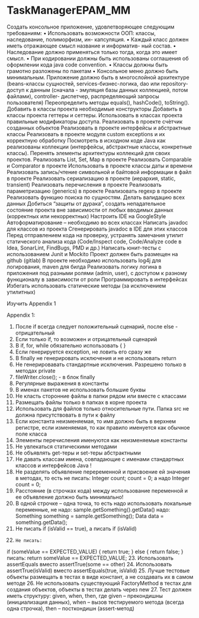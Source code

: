 # TaskManagerEPAM_MM

Создать консольное приложение, удовлетворяющее следующим требованиям:
• Использовать возможности ООП: классы, наследование, полиморфизм, ин-
капсуляция.
• Каждый класс должен иметь отражающее смысл название и информатив-
ный состав.
• Наследование должно применяться только тогда, когда это имеет смысл.
• При кодировании должны быть использованы соглашения об оформлении
кода java code convention.
• Классы должны быть грамотно разложены по пакетам
• Консольное меню должно быть минимальным.
Приложение должно быть в многослойной архитектуре (beans-классы сущностей, services-бизнес-логика, dao или repository-доступ к данным (сначала - эмуляция базы данных коллекцией, потом файлами), controller- диспетчер, распределяющий запросы пользователя)
Переопределить методы equals(), hashCode(), toString().
Добавить в классы проекта необходимые конструкторы
Добавить в классы проекта геттеры и сеттеры. 
Использовать в классах проекта правильные модификаторы доступа.
Реализовать в проекте счѐтчик созданных объектов
Реализовать в проекте интерфейсы и абстрактные классы 
Реализовать в проекте модуля custom exceptions и их корректную обработку
Посмотреть в исходном коде Java как реализованы коллекции (интерфейсы, абстрактные классы, конкретные классы). Перенять элементы архитектуры коллекций для своих проектов. Реализовать List, Set, Map в проекте
Реализовать Comparable и Comparator в проекте
Использовать в проекте классы даты и времени
Реализовать запись/чтение символьной и байтовой информации в файл в проекте
Реализовать сериализацию в проекте (иерархия, static, transient)
Реализовать перечисления в проекте
Реализовать параметризацию (generics) в проекте
Реализовать regexp в проекте
Реализовать функцию поиска по сущностям.
﻿Делать валидацию всех данных
Добиться “защиты от дурака”, создать непадательное состояние проекта вне зависимости от любых вводимых данных (корректных или некорректных)
Настроить IDE на GoogleStyle
Автоформатирование – необходимо во всех классах
Написать javadoc для классов из проекта
Сгенерировать javadoc в IDE для этих классов
Перед отправлением кода на проверку, устранять замечания утилит статического анализа кода (Code/Inspect code, Code/Analyze code в Idea, SonarLint, FindBugs, PMD и др.)
Написать юнит-тесты с использованием Junit и Mockito
Проект должен быть размещен на github (gitlab)
В проекте необходимо использовать log4j для логирования, maven для билда
Реализовать логику логина в приложения под разными ролями (admin, user), с доступом к разному функционалу в зависимости от роли
Программировать в интерфейсах
Избегать использовать статические методы (за исключением утилитных)

Изучить Appendix 1

Appendix 1:
1. После if всегда следует положительный сценарий, после else -
отрицательный
2. Если только if, то возможен и отрицательный сценарий
3. В if, for, while обязательно использовать { }
4. Если генерируется exception, не ловить его сразу же
5. В finally не генерировать исключения и не использовать return
6. Не генерировавать стандартные исключения. Разрешено только в
методах private
7. fileWriter.close(); - в блок finally
8. Регулярные выражения в константы
9. В именах пакетов не использовать большие буквы
10. Не класть сторонние файлы в папки рядом или вместе с классами
11. Размещать файлы только в папках в корне проекта
12. Использовать для файлов только относительные пути. Папка src
не должна присутствовать в пути к файлу
13. Если константа неизменяемая, то имя должно быть в верхнем
регистре, если изменяемая, то как правило именуется как обычное
поле класса
14. Элементы перечисления именуются как неизменяемые константы
15. Не увлекаться статическими методами
16. Не объявлять get-теры и set-теры абстрактными
17. Не давать классам имена, совпадающие с именами стандартных
классов и интерфейсов Java !
18. Не разделять объявление переременной и присвоение ей
значения в методах, то есть не писать:
Integer count;
count = 0;
а надо Integer count = 0;
19. Расстояние (в строчках кода) между использование переменной и
ее объявление должно быть минимально!
20. В одной строчке – одна точка, то есть надо использовать
локальные переменные, не надо:
sample.getSomething().getData()
надо:
Something something = sample.getSomething();
Data data = something.getData();
21. Не писать if (isValid == true), а писать if (isValid)
22. 	Не писать:
if (someValue == EXPECTED_VALUE) {
return true;
} else {
return false;
}
писать:
return someValue == EXPECTED_VALUE;
23. Использовать assertEquals вместо assertTrue(some == other)
24. 	Использовать assertTrue(isValid) вместо assertEquals(true,
isValid)
25. Лучше тестовые объекты размещать в тестах в виде констант, а
не создавать их в самом методе
26. Не использовать существующий FactoryMethod в тестах для
создания объектов, объекты в тестах делать через new
27. Тест должен иметь структуру: given, when, then, где given –
прекондишны (инициализация данных), when – вызов тестируемого
метода (всегда одна строчка), then – посткондишн (assert-метод)

